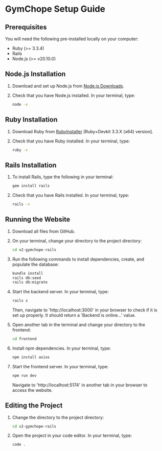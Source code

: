 # GymChope Setup Guide

## Prerequisites

You will need the following pre-installed locally on your computer:
- Ruby (>= 3.3.4)
- Rails
- Node.js (>= v20.10.0)

## Node.js Installation

1. Download and set up Node.js from [Node.js Downloads](https://nodejs.org/en/download/package-manager).

2. Check that you have Node.js installed. In your terminal, type:
    ```sh
    node -v
    ```

## Ruby Installation

1. Download Ruby from [RubyInstaller](https://rubyinstaller.org) [Ruby+Devkit 3.3.X (x64) version].

2. Check that you have Ruby installed. In your terminal, type:
    ```sh
    ruby -v
    ```

## Rails Installation

1. To install Rails, type the following in your terminal:
    ```sh
    gem install rails
    ```

2. Check that you have Rails installed. In your terminal, type:
    ```sh
    rails -v
    ```

## Running the Website

1. Download all files from GitHub.

2. On your terminal, change your directory to the project directory:
    ```sh
    cd v2-gymchope-rails
    ```

3. Run the following commands to install dependencies, create, and populate the database:
    ```sh
    bundle install
    rails db:seed
    rails db:migrate
    ```

4. Start the backend server. In your terminal, type:
    ```sh
    rails s
    ```
   Then, navigate to 'http://localhost:3000' in your browser to check if it is set up properly. It should return a 'Backend is online...' value.

5. Open another tab in the terminal and change your directory to the frontend:
    ```sh
    cd frontend
    ```

6. Install npm dependencies. In your terminal, type:
    ```sh
    npm install axios
    ```

7. Start the frontend server. In your terminal, type:
    ```sh
    npm run dev
    ```
   Navigate to 'http://localhost:5174' in another tab in your browser to access the website.

## Editing the Project

1. Change the directory to the project directory:
    ```sh
    cd v2-gymchope-rails
    ```

2. Open the project in your code editor. In your terminal, type:
    ```sh
    code .
    ```